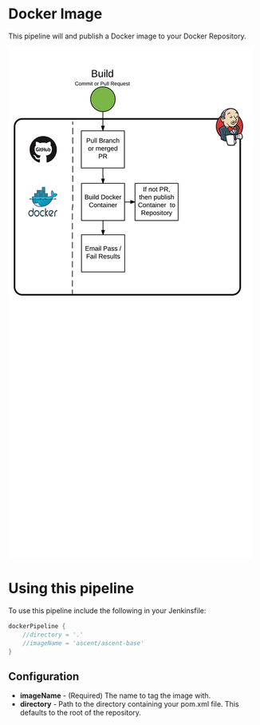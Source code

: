 # Docker Image
This pipeline will and publish a Docker image to your Docker Repository.

![Build Process Flow](/docs/images/docker_build.png)

# Using this pipeline
To use this pipeline include the following in your Jenkinsfile:
```groovy
dockerPipeline {
    //directory = '.'
    //imageName = 'ascent/ascent-base'
}
```

## Configuration
* __imageName__ - (Required) The name to tag the image with.
* __directory__ - Path to the directory containing your pom.xml file. This defaults to the root of the repository.

